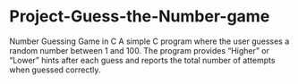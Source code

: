 # Project-Guess-the-Number-game
Number Guessing Game in C A simple C program where the user guesses a random number between 1 and 100. The program provides “Higher” or “Lower” hints after each guess and reports the total number of attempts when guessed correctly.
